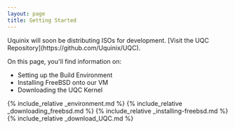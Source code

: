 ```yaml
---
layout: page
title: Getting Started
---
```


<div class="warning" markdown="1">
Uquinix will soon be distributing ISOs for development. [Visit the UQC Repository](https://github.com/Uquinix/UQC).
</div>

On this page, you'll find information on:

  * Setting up the Build Environment
  * Installing FreeBSD onto our VM
  * Downloading the UQC Kernel

{% include_relative _environment.md %}
{% include_relative _downloading_freebsd.md %}
{% include_relative _installing-freebsd.md %}
{% include_relative _download_UQC.md %}